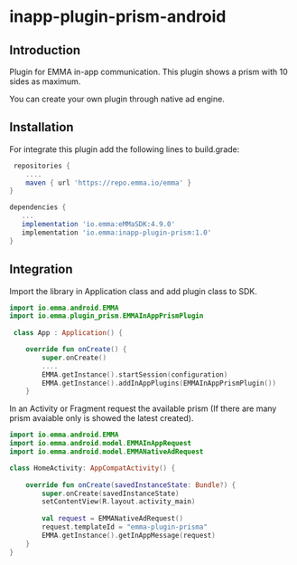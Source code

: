 # inapp-plugin-prism-android

## Introduction

Plugin for EMMA in-app communication. This plugin shows a prism with 10 sides as maximum. 

You can create your own plugin through native ad engine.

## Installation

For integrate this plugin add the following lines to build.grade:

```groovy
 repositories {
    ....
    maven { url 'https://repo.emma.io/emma' }
}

dependencies {
   ...
   implementation 'io.emma:eMMaSDK:4.9.0'
   implementation 'io.emma:inapp-plugin-prism:1.0'
}
```

## Integration

Import the library in Application class and add plugin class to SDK.

``` kotlin
import io.emma.android.EMMA
import io.emma.plugin_prism.EMMAInAppPrismPlugin
 
 class App : Application() {

    override fun onCreate() {
        super.onCreate()
        ....
        EMMA.getInstance().startSession(configuration)
        EMMA.getInstance().addInAppPlugins(EMMAInAppPrismPlugin())
    }

```

In an Activity or Fragment request the available prism (If there are many prism avaiable only is showed the latest created).

``` kotlin
import io.emma.android.EMMA
import io.emma.android.model.EMMAInAppRequest
import io.emma.android.model.EMMANativeAdRequest

class HomeActivity: AppCompatActivity() {
	
    override fun onCreate(savedInstanceState: Bundle?) {
        super.onCreate(savedInstanceState)
        setContentView(R.layout.activity_main)
        
        val request = EMMANativeAdRequest()
        request.templateId = "emma-plugin-prisma"
        EMMA.getInstance().getInAppMessage(request)
    }
}

```
